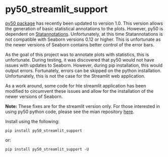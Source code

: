 # py50_streamlit_support

[py50 package](https://github.com/tlint101/py50) has recently been updated to version 1.0. This version allows the 
generation of basic statistical annotations to the plots. However, py50 is dependent on [Statannotations](https://github.com/trevismd/statannotations).
Unfortunately, at this time Statannotations is not compatible with Seaborn versions 0.12 or higher. This is unfortunate 
as the newer versions of Seaborn contains better control of the error bars. 

As the goal of this project was to annotate plots with statistics, this is unfortunate. During testing, it was 
discovered that py50 would not have issues with updates to Seaborn. However, during pip installation, this would output 
errors. Fortunately, errors can be skipped on the python installation. Unfortunately, this is not the case for the 
Streamlit web application.   

As a work around, some code for hte streamlit application has been modified to circumvent these issues and allow for the 
installation of the newer versions of Seaborn.

**Note:** These fixes are for the streamlit version only. For those interested in using py50 python code, please see the 
mian repository [here](https://github.com/tlint101/py50).

Install using the following:
```
pip install py50_streamlit_support
```

or:

```
pip install py50_streamlit_support -U
```